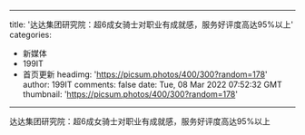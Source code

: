 
---
title: '达达集团研究院：超6成女骑士对职业有成就感，服务好评度高达95%以上'
categories: 
 - 新媒体
 - 199IT
 - 首页更新
headimg: 'https://picsum.photos/400/300?random=178'
author: 199IT
comments: false
date: Tue, 08 Mar 2022 07:52:32 GMT
thumbnail: 'https://picsum.photos/400/300?random=178'
---

<div>   
达达集团研究院：超6成女骑士对职业有成就感，服务好评度高达95%以上  
</div>
            